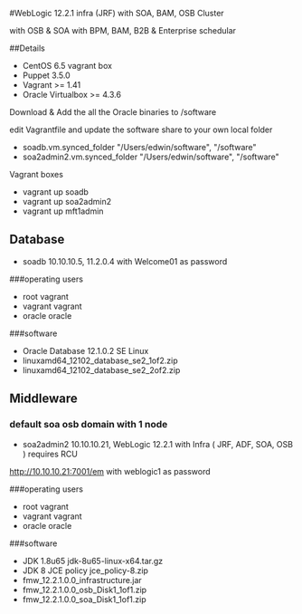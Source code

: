 #WebLogic 12.2.1 infra (JRF) with SOA, BAM, OSB Cluster

with OSB & SOA with BPM, BAM, B2B & Enterprise schedular

##Details
- CentOS 6.5 vagrant box
- Puppet 3.5.0
- Vagrant >= 1.41
- Oracle Virtualbox >= 4.3.6

Download & Add the all the Oracle binaries to /software

edit Vagrantfile and update the software share to your own local folder
- soadb.vm.synced_folder "/Users/edwin/software", "/software"
- soa2admin2.vm.synced_folder "/Users/edwin/software", "/software"

Vagrant boxes
- vagrant up soadb
- vagrant up soa2admin2
- vagrant up mft1admin

## Database
- soadb 10.10.10.5, 11.2.0.4 with Welcome01 as password

###operating users
- root vagrant
- vagrant vagrant
- oracle oracle

###software
- Oracle Database 12.1.0.2 SE Linux
- linuxamd64_12102_database_se2_1of2.zip
- linuxamd64_12102_database_se2_2of2.zip

## Middleware

### default soa osb domain with 1 node
- soa2admin2 10.10.10.21, WebLogic 12.2.1 with Infra ( JRF, ADF, SOA, OSB ) requires RCU

http://10.10.10.21:7001/em with weblogic1 as password

###operating users
- root vagrant
- vagrant vagrant
- oracle oracle

###software
- JDK 1.8u65 jdk-8u65-linux-x64.tar.gz
- JDK 8 JCE policy jce_policy-8.zip
- fmw_12.2.1.0.0_infrastructure.jar
- fmw_12.2.1.0.0_osb_Disk1_1of1.zip
- fmw_12.2.1.0.0_soa_Disk1_1of1.zip

